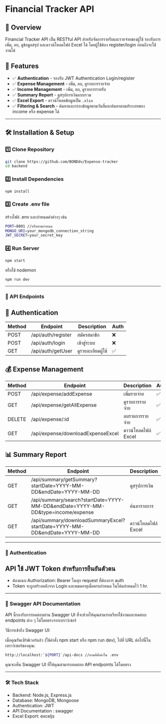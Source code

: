 # Financial Tracker API

## 📌 Overview
Financial Tracker API เป็น RESTful API สำหรับจัดการรายรับและรายจ่ายของผู้ใช้ รองรับการเพิ่ม, ลบ, ดูข้อมูลสรุป และดาวน์โหลดไฟล์ Excel ได้ โดยผู้ใช้ต้อง register/login ก่อนถึงจะใช้งานได้

## 🚀 Features
- ✅ **Authentication** - รองรับ JWT Authentication Login/register 
- ✅ **Expense Management** - เพิ่ม, ลบ, ดูรายการรายจ่าย  
- ✅ **Income Management** - เพิ่ม, ลบ, ดูรายการรายรับ  
- ✅ **Summary Report** - ดูสรุปการเงินแบบรวม  
- ✅ **Excel Export** - ดาวน์โหลดข้อมูลเป็น `.xlsx`  
- ✅ **Filtering & Search** - ค้นหาและกรองข้อมูลตามวันที่และค้นหาตามประเภทของ income หรือ expense ได้  

---

## 🛠️ Installation & Setup
### 1️⃣ Clone Repository  
```bash
git clone https://github.com/BONDdv/Expense-tracker
cd backend
```
### 2️⃣ Install Dependencies
```bash
npm install
```

### 3️⃣ Create .env file
สร้างไฟล์ .env และกำหนดค่าต่างๆ เช่น
```bash
PORT=8001 //หรือตามกำหนด
MONGO_URI=your_mongodb_connection_string
JWT_SECRET=your_secret_key
```
### 4️⃣ Run Server
```bash
npm start
```
หรือใช้ nodemon
```bash
npm run dev
```

---

### 🔗 API Endpoints
## 🔑 Authentication
Method | Endpoint | Description | Auth
----- | ----- | ----- | ----- |
POST | /api/auth/register | สมัครสมาชิก | ❌
POST | /api/auth/login | เข้าสู่ระบบ | ❌
GET | /api/auth/getUser | ดูรายละเอียดผู้ใช้ | ✅

## 💰 Expense Management
Method| Endpoint | Description | Auth
----- | ----- | ----- | ----- |
POST | /api/expense/addExpense | เพิ่มรายจ่าย | ✅
GET| /api/expense/getAllExpense | ดูรายการรายจ่าย | ✅
DELETE | /api/expense/:id | ลบรายการรายจ่าย | ✅
GET | /api/expense/downloadExpenseExcel | ดาวน์โหลดไฟล์ Excel | ✅

## 📊 Summary Report
Method | Endpoint | Description | Auth
----- | ----- | ----- | ----- |
GET | /api/summary/getSummary?startDate=YYYY-MM-DD&endDate=YYYY-MM-DD | ดูสรุปการเงิน | ✅
GET | /api/summary/search?startDate=YYYY-MM-DD&endDate=YYYY-MM-DD&type=income/expense | ค้นหารายการ | ✅
GET | /api/summary/downloadSummaryExcel?startDate=YYYY-MM-DD&endDate=YYYY-MM-DD | ดาวน์โหลดไฟล์ Excel | ✅

---

### 🔐 Authentication
## API ใช้ JWT Token สำหรับการยืนยันตัวตน

* ต้องแนบ Authorization: Bearer <token> ในทุก request ที่ต้องการ auth
* Token จะถูกสร้างหลังจาก Login และหมดอายุเมื่อครบกำหนด ในโค้ดกำหนดไว้ 1 hr.

---
### 🧪 Swagger API Documentation

API นี้รองรับการทดสอบผ่าน Swagger UI ที่จะช่วยให้คุณสามารถเรียกใช้งานและทดสอบ endpoints ต่าง ๆ ได้โดยตรงจากเบราว์เซอร์

วิธีการเข้าถึง Swagger UI:

เมื่อคุณรันเซิร์ฟเวอร์แล้ว (ใช้คำสั่ง npm start หรือ npm run dev), ไปที่ URL ต่อไปนี้ในเบราว์เซอร์ของคุณ:

```bash
http://localhost:`${PORT}`/api-docs //ตามที่ตั้งค่าใน .env
```
คุณจะเห็น Swagger UI ที่ให้คุณสามารถทดสอบ API endpoints ได้โดยตรง


---

### 🛠️ Tech Stack
* Backend: Node.js, Express.js
* Database: MongoDB, Mongoose
* Authentication: JWT
* API Documentation : swagger
* Excel Export: exceljs